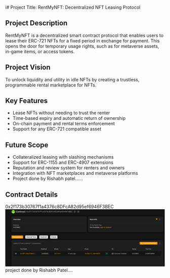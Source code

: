 i# Project Title: RentMyNFT: Decentralized NFT Leasing Protocol
 
## Project Description

RentMyNFT is a decentralized smart contract protocol that enables users to lease their ERC-721 NFTs for a fixed period in exchange for payment. This opens the door for temporary usage rights, such as for metaverse assets, in-game items, or access tokens.

## Project Vision

To unlock liquidity and utility in idle NFTs by creating a trustless, programmable rental marketplace for NFTs.

## Key Features

- Lease NFTs without needing to trust the renter
- Time-based expiry and automatic return of ownership
- On-chain payment and rental terms enforcement
- Support for any ERC-721 compatible asset

## Future Scope

- Collateralized leasing with slashing mechanisms
- Support for ERC-1155 and ERC-4907 extensions
- Reputation and review system for renters and owners
- Integration with NFT marketplaces and metaverse platforms
- Project done by Rishabh patel......
## Contract Details
0x2f173b30767f1a4376c8DFcA82d95ef6946F3BEC
![alt text](image.png) project done by
Rishabh Patel....

